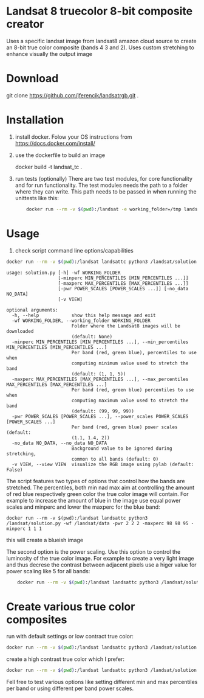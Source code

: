 # Landsat 8 truecolor 8-bit composite creator

Uses a specific landsat image from landsat8 amazon cloud source to
create an 8-bit true color composite (bands 4 3 and 2).
Uses custom stretching to enhance visually the output image

# Download
git clone https://github.com/jferencik/landsatrgb.git .

# Installation
1. install docker. Folow your OS instructions from
    https://docs.docker.com/install/

2. use the dockerfile to build an image

    docker build -t landsat_tc .
 
3. run tests (optionally)
    There are two test modules, for core functionality and for run  functionality.
    The test modules needs the path to a folder where they can write. This path needs to be
    passed in when running the unittests like this:
    
    ```bash
        docker run --rm -v $(pwd):/landsat -e working_folder=/tmp landsattc python3 -m unittest discover -s /landsat
    ```
        
    

# Usage

1. check script command line options/capabilities
```bash
docker run --rm -v $(pwd):/landsat landsattc python3 /landsat/solution.py -h
```

```
usage: solution.py [-h] -wf WORKING_FOLDER
                   [-minperc MIN_PERCENTILES [MIN_PERCENTILES ...]]
                   [-maxperc MAX_PERCENTILES [MAX_PERCENTILES ...]]
                   [-pwr POWER_SCALES [POWER_SCALES ...]] [-no_data NO_DATA]
                   [-v VIEW]

optional arguments:
  -h, --help            show this help message and exit
  -wf WORKING_FOLDER, --working_folder WORKING_FOLDER
                        Folder where the Landsat8 images will be downloaded
                        (default: None)
  -minperc MIN_PERCENTILES [MIN_PERCENTILES ...], --min_percentiles MIN_PERCENTILES [MIN_PERCENTILES ...]
                        Per band (red, green blue), percentiles to use when
                        computing minimum value used to stretch the band
                        (default: (1, 1, 5))
  -maxperc MAX_PERCENTILES [MAX_PERCENTILES ...], --max_percentiles MAX_PERCENTILES [MAX_PERCENTILES ...]
                        Per band (red, green blue) percentiles to use when
                        computing maximum value used to stretch the band
                        (default: (99, 99, 99))
  -pwr POWER_SCALES [POWER_SCALES ...], --power_scales POWER_SCALES [POWER_SCALES ...]
                        Per band (red, green blue) power scales (default:
                        (1.1, 1.4, 2))
  -no_data NO_DATA, --no_data NO_DATA
                        Background value to be ignored during stretching,
                        common to all bands (default: 0)
  -v VIEW, --view VIEW  visualize the RGB image using pylab (default: False)

```

The script features two types of options that control how the bands are stretched. 
The percentiles, both min nad max aim at controlling
 the amount of  red blue respectively green color the true color  image will contain. For example to increase the amount of blue in
 the image  use equal power scales and minperc and lower the maxperc for the blue band:
 
 ```
docker run --rm -v $(pwd):/landsat landsattc python3 /landsat/solution.py -wf /landsat/data -pwr 2 2 2 -maxperc 98 98 95 -minperc 1 1 1
 ```
this will create a blueish image

The second option is the power scaling. Use this option to control the luminosity of the  true color image.
For example to create a very light image and thus decrese the contrast between adjacent pixels use a higer value for 
power scaling like 5 for all bands:

```bash
    docker run --rm -v $(pwd):/landsat landsattc python3 /landsat/solution.py -wf /landsat/data -pwr 5 5 5
```

# Create various true color composites




run with default settings or low contract true color:
```bash
docker run --rm -v $(pwd):/landsat landsattc python3 /landsat/solution.py -wf /landsat/data
```

create a high contrast true color which I prefer:

```bash
docker run --rm -v $(pwd):/landsat landsattc python3 /landsat/solution.py -wf /landsat/data -pwr 2 2 2
```

Fell free to test various options like setting different min and max percentiles per band  or using
different per band power scales.
